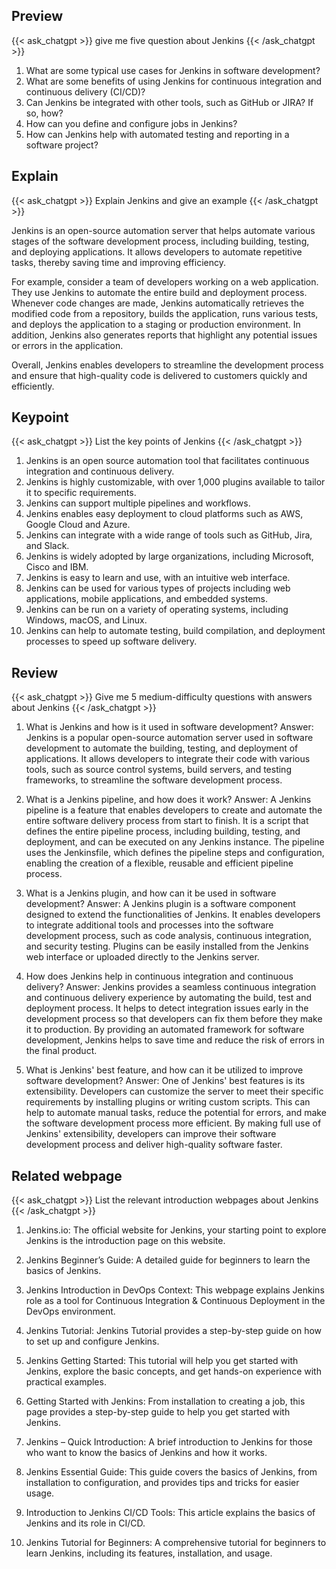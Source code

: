 ## Preview
{{< ask_chatgpt >}}
give me five question about Jenkins
{{< /ask_chatgpt >}}



1. What are some typical use cases for Jenkins in software development?
2. What are some benefits of using Jenkins for continuous integration and continuous delivery (CI/CD)?
3. Can Jenkins be integrated with other tools, such as GitHub or JIRA? If so, how?
4. How can you define and configure jobs in Jenkins? 
5. How can Jenkins help with automated testing and reporting in a software project?   

## Explain
{{< ask_chatgpt >}}
Explain Jenkins and give an example
{{< /ask_chatgpt >}}



Jenkins is an open-source automation server that helps automate various stages of the software development process, including building, testing, and deploying applications. It allows developers to automate repetitive tasks, thereby saving time and improving efficiency.

For example, consider a team of developers working on a web application. They use Jenkins to automate the entire build and deployment process. Whenever code changes are made, Jenkins automatically retrieves the modified code from a repository, builds the application, runs various tests, and deploys the application to a staging or production environment. In addition, Jenkins also generates reports that highlight any potential issues or errors in the application.

Overall, Jenkins enables developers to streamline the development process and ensure that high-quality code is delivered to customers quickly and efficiently.   

## Keypoint
{{< ask_chatgpt >}}
List the key points of Jenkins
{{< /ask_chatgpt >}}



1. Jenkins is an open source automation tool that facilitates continuous integration and continuous delivery.
2. Jenkins is highly customizable, with over 1,000 plugins available to tailor it to specific requirements.
3. Jenkins can support multiple pipelines and workflows.
4. Jenkins enables easy deployment to cloud platforms such as AWS, Google Cloud and Azure.
5. Jenkins can integrate with a wide range of tools such as GitHub, Jira, and Slack.
6. Jenkins is widely adopted by large organizations, including Microsoft, Cisco and IBM.
7. Jenkins is easy to learn and use, with an intuitive web interface.
8. Jenkins can be used for various types of projects including web applications, mobile applications, and embedded systems.
9. Jenkins can be run on a variety of operating systems, including Windows, macOS, and Linux.
10. Jenkins can help to automate testing, build compilation, and deployment processes to speed up software delivery.   

## Review
{{< ask_chatgpt >}}
Give me 5 medium-difficulty questions with answers about Jenkins
{{< /ask_chatgpt >}}



1. What is Jenkins and how is it used in software development?
Answer: Jenkins is a popular open-source automation server used in software development to automate the building, testing, and deployment of applications. It allows developers to integrate their code with various tools, such as source control systems, build servers, and testing frameworks, to streamline the software development process.

2. What is a Jenkins pipeline, and how does it work?
Answer: A Jenkins pipeline is a feature that enables developers to create and automate the entire software delivery process from start to finish. It is a script that defines the entire pipeline process, including building, testing, and deployment, and can be executed on any Jenkins instance. The pipeline uses the Jenkinsfile, which defines the pipeline steps and configuration, enabling the creation of a flexible, reusable and efficient pipeline process.

3. What is a Jenkins plugin, and how can it be used in software development?
Answer: A Jenkins plugin is a software component designed to extend the functionalities of Jenkins. It enables developers to integrate additional tools and processes into the software development process, such as code analysis, continuous integration, and security testing. Plugins can be easily installed from the Jenkins web interface or uploaded directly to the Jenkins server.

4. How does Jenkins help in continuous integration and continuous delivery?
Answer: Jenkins provides a seamless continuous integration and continuous delivery experience by automating the build, test and deployment process. It helps to detect integration issues early in the development process so that developers can fix them before they make it to production. By providing an automated framework for software development, Jenkins helps to save time and reduce the risk of errors in the final product.

5. What is Jenkins' best feature, and how can it be utilized to improve software development?
Answer: One of Jenkins' best features is its extensibility. Developers can customize the server to meet their specific requirements by installing plugins or writing custom scripts. This can help to automate manual tasks, reduce the potential for errors, and make the software development process more efficient. By making full use of Jenkins' extensibility, developers can improve their software development process and deliver high-quality software faster.   

## Related webpage
{{< ask_chatgpt >}}
List the relevant introduction webpages about Jenkins
{{< /ask_chatgpt >}}



1. Jenkins.io:  The official website for Jenkins, your starting point to explore Jenkins is the introduction page on this website.

2. Jenkins Beginner’s Guide: A detailed guide for beginners to learn the basics of Jenkins.

3. Jenkins Introduction in DevOps Context: This webpage explains Jenkins role as a tool for Continuous Integration & Continuous Deployment in the DevOps environment.

4. Jenkins Tutorial: Jenkins Tutorial provides a step-by-step guide on how to set up and configure Jenkins.

5. Jenkins Getting Started: This tutorial will help you get started with Jenkins, explore the basic concepts, and get hands-on experience with practical examples.

6. Getting Started with Jenkins: From installation to creating a job, this page provides a step-by-step guide to help you get started with Jenkins.

7. Jenkins – Quick Introduction: A brief introduction to Jenkins for those who want to know the basics of Jenkins and how it works.

8. Jenkins Essential Guide: This guide covers the basics of Jenkins, from installation to configuration, and provides tips and tricks for easier usage.

9. Introduction to Jenkins CI/CD Tools: This article explains the basics of Jenkins and its role in CI/CD.

10. Jenkins Tutorial for Beginners: A comprehensive tutorial for beginners to learn Jenkins, including its features, installation, and usage.   

